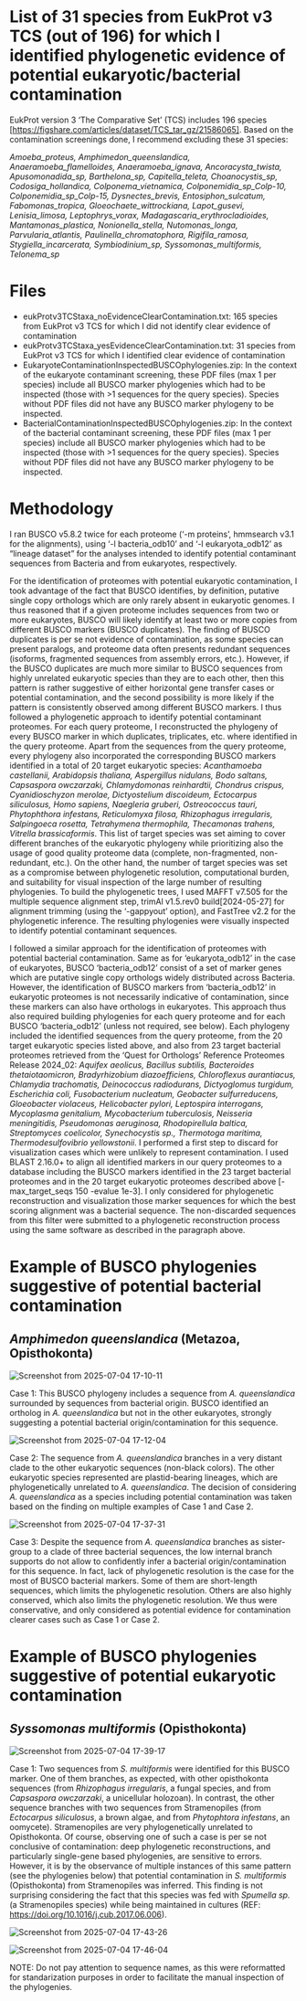 # List of 31 species from EukProt v3 TCS (out of 196) for which I identified phylogenetic evidence of potential eukaryotic/bacterial contamination

EukProt version 3 ‘The Comparative Set’ (TCS) includes 196 species [https://figshare.com/articles/dataset/TCS_tar_gz/21586065]. Based on the contamination screenings done, I recommend excluding these 31 species:

_Amoeba_proteus, Amphimedon_queenslandica, Anaeramoeba_flamelloides, Anaeramoeba_ignava, Ancoracysta_twista, Apusomonadida_sp, Barthelona_sp, Capitella_teleta, Choanocystis_sp, Codosiga_hollandica, Colponema_vietnamica, Colponemidia_sp_Colp-10, Colponemidia_sp_Colp-15, Dysnectes_brevis, Entosiphon_sulcatum, Fabomonas_tropica, Gloeochaete_wittrockiana, Lapot_gusevi, Lenisia_limosa, Leptophrys_vorax, Madagascaria_erythrocladioides, Mantamonas_plastica, Nonionella_stella, Nutomonas_longa, Parvularia_atlantis, Paulinella_chromatophora, Rigifila_ramosa, Stygiella_incarcerata, Symbiodinium_sp, Syssomonas_multiformis, Telonema_sp_

# Files
* eukProtv3TCStaxa_noEvidenceClearContamination.txt: 165 species from EukProt v3 TCS for which I did not identify clear evidence of contamination
* eukProtv3TCStaxa_yesEvidenceClearContamination.txt: 31 species from EukProt v3 TCS for which I identified clear evidence of contamination
* EukaryoteContaminationInspectedBUSCOphylogenies.zip: In the context of the eukaryote contaminant screening, these PDF files (max 1 per species) include all BUSCO marker phylogenies which had to be inspected (those with >1 sequences for the query species). Species without PDF files did not have any BUSCO marker phylogeny to be inspected.
* BacterialContaminationInspectedBUSCOphylogenies.zip: In the context of the bacterial contaminant screening, these PDF files (max 1 per species) include all BUSCO marker phylogenies which had to be inspected (those with >1 sequences for the query species). Species without PDF files did not have any BUSCO marker phylogeny to be inspected.

# Methodology
I ran BUSCO v5.8.2 twice for each proteome (‘-m proteins’, hmmsearch v3.1 for the alignments), using ‘-l bacteria_odb10’ and ‘-l eukaryota_odb12’ as “lineage dataset” for the analyses intended to identify potential contaminant sequences from Bacteria and from eukaryotes, respectively.

For the identification of proteomes with potential eukaryotic contamination, I took advantage of the fact that BUSCO identifies, by definition, putative single copy orthologs which are only rarely absent in eukaryotic genomes. I thus reasoned that if a given proteome includes sequences from two or more eukaryotes, BUSCO will likely identify at least two or more copies from different BUSCO markers (BUSCO duplicates). The finding of BUSCO duplicates is per se not evidence of contamination, as some species can present paralogs, and proteome data often presents redundant sequences (isoforms, fragmented sequences from assembly errors, etc.). However, if the BUSCO duplicates are much more similar to BUSCO sequences from highly unrelated eukaryotic species than they are to each other, then this pattern is rather suggestive of either horizontal gene transfer cases or potential contamination, and the second possibility is more likely if the pattern is consistently observed among different BUSCO markers. I thus followed a phylogenetic approach to identify potential contaminant proteomes. For each query proteome, I reconstructed the phylogeny of every BUSCO marker in which duplicates, triplicates, etc. where identified in the query proteome. Apart from the sequences from the query proteome, every phylogeny also incorporated the corresponding BUSCO markers identified in a total of 20 target eukaryotic species: _Acanthamoeba castellanii, Arabidopsis thaliana, Aspergillus nidulans, Bodo saltans, Capsaspora owczarzaki, Chlamydomonas reinhardtii, Chondrus crispus, Cyanidioschyzon merolae, Dictyostelium discoideum, Ectocarpus siliculosus, Homo sapiens, Naegleria gruberi, Ostreococcus tauri, Phytophthora infestans, Reticulomyxa filosa, Rhizophagus irregularis, Salpingoeca rosetta, Tetrahymena thermophila, Thecamonas trahens, Vitrella brassicaformis_. This list of target species was set aiming to cover different branches of the eukaryotic phylogeny while prioritizing also the usage of good quality proteome data (complete, non-fragmented, non-redundant, etc.). On the other hand, the number of target species was set as a compromise between phylogenetic resolution, computational burden, and suitability for visual inspection of the large number of resulting phylogenies. To build the phylogenetic trees, I used MAFFT v7.505 for the multiple sequence alignment step, trimAl v1.5.rev0 build[2024-05-27] for alignment trimming (using the ‘-gappyout’ option), and FastTree v2.2 for the phylogenetic inference. The resulting phylogenies were visually inspected to identify potential contaminant sequences.

I followed a similar approach for the identification of proteomes with potential bacterial contamination. Same as for ‘eukaryota_odb12’ in the case of eukaryotes, BUSCO ‘bacteria_odb12’ consist of a set of marker genes which are putative single copy orthologs widely distributed across Bacteria. However, the identification of BUSCO markers from ‘bacteria_odb12’ in eukaryotic proteomes is not necessarily indicative of contamination, since these markers can also have orthologs in eukaryotes. This approach thus also required building phylogenies for each query proteome and for each BUSCO ‘bacteria_odb12’ (unless not required, see below). Each phylogeny included the identified sequences from the query proteome, from the 20 target eukaryotic species listed above, and also from 23 target bacterial proteomes retrieved from the ‘Quest for Orthologs’ Reference Proteomes Release 2024_02: _Aquifex aeolicus, Bacillus subtilis, Bacteroides thetaiotaomicron, Bradyrhizobium diazoefficiens, Chloroflexus aurantiacus, Chlamydia trachomatis, Deinococcus radiodurans, Dictyoglomus turgidum, Escherichia coli, Fusobacterium nucleatum, Geobacter sulfurreducens, Gloeobacter violaceus, Helicobacter pylori, Leptospira interrogans, Mycoplasma genitalium, Mycobacterium tuberculosis, Neisseria meningitidis, Pseudomonas aeruginosa, Rhodopirellula baltica, Streptomyces coelicolor, Synechocystis sp., Thermotoga maritima, Thermodesulfovibrio yellowstonii_. I performed a first step to discard for visualization cases which were unlikely to represent contamination. I used BLAST 2.16.0+ to align all identified markers in our query proteomes to a database including the BUSCO markers identified in the 23 target bacterial proteomes and in the 20 target eukaryotic proteomes described above [-max_target_seqs 150 -evalue 1e-3]. I only considered for phylogenetic reconstruction and visualization those marker sequences for which the best scoring alignment was a bacterial sequence. The non-discarded sequences from this filter were submitted to a phylogenetic reconstruction process using the same software as described in the paragraph above.

# Example of BUSCO phylogenies suggestive of potential bacterial contamination
## _Amphimedon queenslandica_ (Metazoa, Opisthokonta)

![Screenshot from 2025-07-04 17-10-11](https://github.com/user-attachments/assets/f43f0a38-4319-407a-9280-986eca528414)

Case 1: This BUSCO phylogeny includes a sequence from _A. queenslandica_ surrounded by sequences from bacterial origin. BUSCO identified an ortholog in _A. queenslandica_ but not in the other eukaryotes, strongly suggesting a potential bacterial origin/contamination for this sequence.

![Screenshot from 2025-07-04 17-12-04](https://github.com/user-attachments/assets/b63c8124-e368-477b-8fed-2252f0784a91)

Case 2: The sequence from _A. queenslandica_ branches in a very distant clade to the other eukaryotic sequences (non-black colors). The other eukaryotic species represented are plastid-bearing lineages, which are phylogenetically unrelated to _A. queenslandica_. The decision of considering _A. queenslandica_ as a species including potential contamination was taken based on the finding on multiple examples of Case 1 and Case 2.

![Screenshot from 2025-07-04 17-37-31](https://github.com/user-attachments/assets/cc36d8fd-232b-4c80-9b84-acca933f4d33)

Case 3: Despite the sequence from _A. queenslandica_ branches as sister-group to a clade of three bacterial sequences, the low internal branch supports do not allow to confidently infer a bacterial origin/contamination for this sequence. In fact, lack of phylogenetic resolution is the case for the most of BUSCO bacterial markers. Some of them are short-length sequences, which limits the phylogenetic resolution. Others are also highly conserved, which also limits the phylogenetic resolution. We thus were conservative, and only considered as potential evidence for contamination clearer cases such as Case 1 or Case 2.

# Example of BUSCO phylogenies suggestive of potential eukaryotic contamination
## _Syssomonas multiformis_ (Opisthokonta)

![Screenshot from 2025-07-04 17-39-17](https://github.com/user-attachments/assets/0e0a8e5f-8aa1-4621-95e7-cd244f8c0f40)

Case 1: Two sequences from _S. multiformis_ were identified for this BUSCO marker. One of them branches, as expected, with other opisthokonta sequences (from _Rhizophagus irregularis_, a fungal species, and from _Capsaspora owczarzaki_, a unicellular holozoan). In contrast, the other sequence branches with two sequences from Stramenopiles (from _Ectocarpus siliculosus_, a brown algae, and from _Phytophtora infestans_, an oomycete). Stramenopiles are very phylogenetically unrelated to Opisthokonta. Of course, observing one of such a case is per se not conclusive of contamination: deep phylogenetic reconstructions, and particularly single-gene based phylogenies, are sensitive to errors. However, it is by the observance of multiple instances of this same pattern (see the phylogenies below) that potential contamination in _S. multiformis_ (Opisthokonta) from Stramenopiles was inferred. This finding is not surprising considering the fact that this species was fed with _Spumella sp._ (a Stramenopiles species) while being maintained in cultures (REF: https://doi.org/10.1016/j.cub.2017.06.006).

![Screenshot from 2025-07-04 17-43-26](https://github.com/user-attachments/assets/d177e159-85cc-4315-ab55-f3f800cf86c1)

![Screenshot from 2025-07-04 17-46-04](https://github.com/user-attachments/assets/49b998ad-eebb-4df9-be68-b16bc32f1023)

NOTE: Do not pay attention to sequence names, as this were reformatted for standarization purposes in order to facilitate the manual inspection of the phylogenies.


